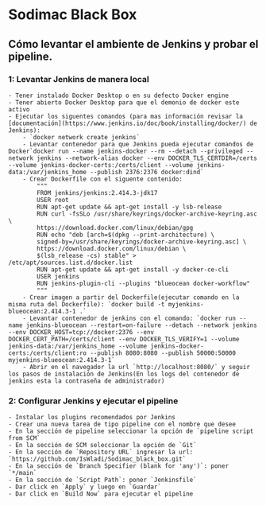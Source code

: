 # Sodimac Black Box

## Cómo levantar el ambiente de Jenkins y probar el pipeline.

### 1: Levantar Jenkins de manera local
    - Tener instalado Docker Desktop o en su defecto Docker engine
    - Tener abierto Docker Desktop para que el demonio de docker este activo
    - Ejecutar los siguentes comandos (para mas información revisar la [documentación](https://www.jenkins.io/doc/book/installing/docker/) de Jenkins):
        - `docker network create jenkins`
        - Levantar contenedor para que Jenkins pueda ejecutar comandos de Docker`docker run --name jenkins-docker --rm --detach --privileged --network jenkins --network-alias docker --env DOCKER_TLS_CERTDIR=/certs --volume jenkins-docker-certs:/certs/client --volume jenkins-data:/var/jenkins_home --publish 2376:2376 docker:dind`
        - Crear Dockerfile con el siguente contenido:
            """
            FROM jenkins/jenkins:2.414.3-jdk17
            USER root
            RUN apt-get update && apt-get install -y lsb-release
            RUN curl -fsSLo /usr/share/keyrings/docker-archive-keyring.asc \
            https://download.docker.com/linux/debian/gpg
            RUN echo "deb [arch=$(dpkg --print-architecture) \
            signed-by=/usr/share/keyrings/docker-archive-keyring.asc] \
            https://download.docker.com/linux/debian \
            $(lsb_release -cs) stable" > /etc/apt/sources.list.d/docker.list
            RUN apt-get update && apt-get install -y docker-ce-cli
            USER jenkins
            RUN jenkins-plugin-cli --plugins "blueocean docker-workflow"
            """
        - Crear imagen a partir del Dockerfile(ejecutar comando en la misma ruta del Dockerfile): `docker build -t myjenkins-blueocean:2.414.3-1 .`
        - Levantar contenedor de jenkins con el comando: `docker run --name jenkins-blueocean --restart=on-failure --detach --network jenkins --env DOCKER_HOST=tcp://docker:2376 --env DOCKER_CERT_PATH=/certs/client --env DOCKER_TLS_VERIFY=1 --volume jenkins-data:/var/jenkins_home --volume jenkins-docker-certs:/certs/client:ro --publish 8080:8080 --publish 50000:50000 myjenkins-blueocean:2.414.3-1`
        - Abrir en el navegador la url `http://localhost:8080/` y seguir los pasos de instalación de Jenkins(En los logs del contenedor de jenkins esta la contraseña de administrador)

### 2: Configurar Jenkins y ejecutar el pipeline
    - Instalar los plugins recomendados por Jenkins
    - Crear una nueva tarea de tipo pipeline con el nombre que desee
    - En la sección de pipeline seleccionar la opción de `pipeline script from SCM`
    - En la sección de SCM seleccionar la opción de `Git`
    - En la sección de `Repository URL` ingresar la url: `https://github.com/IsWladi/Sodimac_black_box.git`
    - En la sección de `Branch Specifier (blank for 'any')`: poner `*/main`
    - En la sección de `Script Path`: poner `Jenkinsfile`
    - Dar click en `Apply` y luego en `Guardar`
    - Dar click en `Build Now` para ejecutar el pipeline
